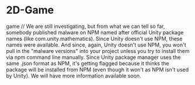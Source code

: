 # 2D-Game
 game
// We are still investigating, but from what we can tell so far, somebody published malware on NPM named after official Unity package names (like com.unity.mathematics). Since Unity doesn't use NPM, these names were available. And since, again, Unity doesn't use NPM, you won't pull in the "malware versions" into your project unless you try to install them via npm command line manually. Since Unity package manager uses the same .json format as NPM, it's getting flagged because it thinks the package will be installed from NPM (even though it won't as NPM isn't used by Unity). We will have more information available soon.

